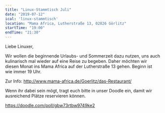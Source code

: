 ```yaml
---
title: "Linux-Stammtisch Juli"
date: "2019-07-12"
ical: 'linux-stammtisch'
location: "Mama Africa, Lutherstraße 13, 02826 Görlitz"
startTime: "19:00"
endTime: "21:30"
---
```


Liebe Linuxer,

Wir wollen die beginnende Urlaubs- und Sommerzeit dazu nutzen, uns auch kulinarisch mal wieder auf eine Reise zu begeben.
Daher möchten wir diesen Monat ins Mama Africa auf der Lutherstraße 13 gehen. Beginn ist wie immer 19 Uhr.

Zur Info: http://www.mama-africa.de/Goerlitz/das-Restaurant/

Wenn ihr dabei sein mögt, tragt euch bitte in unser Doodle ein, damit wir ausreichend Plätze reservieren können.

https://doodle.com/poll/gbw73rtbw9749ke2
